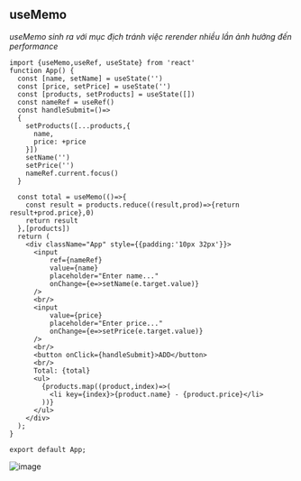## useMemo
*useMemo sinh ra với mục địch tránh việc rerender nhiều lần ảnh hưởng đến performance*  
```
import {useMemo,useRef, useState} from 'react'
function App() {
  const [name, setName] = useState('')
  const [price, setPrice] = useState('')
  const [products, setProducts] = useState([])
  const nameRef = useRef()
  const handleSubmit=()=>
  {
    setProducts([...products,{
      name,
      price: +price
    }])
    setName('')
    setPrice('')
    nameRef.current.focus()
  }

  const total = useMemo(()=>{
    const result = products.reduce((result,prod)=>{return result+prod.price},0)
    return result
  },[products])
  return (
    <div className="App" style={{padding:'10px 32px'}}>
      <input
          ref={nameRef}
          value={name}
          placeholder="Enter name..."
          onChange={e=>setName(e.target.value)}
      />
      <br/>
      <input
          value={price}
          placeholder="Enter price..."
          onChange={e=>setPrice(e.target.value)}
      />
      <br/>
      <button onClick={handleSubmit}>ADD</button>
      <br/>
      Total: {total}
      <ul>
        {products.map((product,index)=>(
          <li key={index}>{product.name} - {product.price}</li>
        ))}
      </ul>
    </div>
  );
}

export default App;

```
![image](https://user-images.githubusercontent.com/59383987/179330670-ec1f0323-80c5-4f71-a742-64d607b7f263.png)
